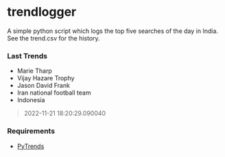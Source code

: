 # trendlogger
A simple python script which logs the top five searches of the day in India.<br>See the trend.csv for the history.<br>

<!-- Last Trends -->
### Last Trends
* Marie Tharp
* Vijay Hazare Trophy
* Jason David Frank
* Iran national football team
* Indonesia
> 2022-11-21 18:20:29.090040

<!-- Requirements -->
### Requirements
* [PyTrends](https://github.com/dreyco676/pytrends)
